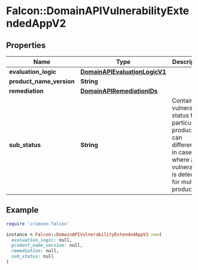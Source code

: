 # Falcon::DomainAPIVulnerabilityExtendedAppV2

## Properties

| Name | Type | Description | Notes |
| ---- | ---- | ----------- | ----- |
| **evaluation_logic** | [**DomainAPIEvaluationLogicV1**](DomainAPIEvaluationLogicV1.md) |  | [optional] |
| **product_name_version** | **String** |  |  |
| **remediation** | [**DomainAPIRemediationIDs**](DomainAPIRemediationIDs.md) |  | [optional] |
| **sub_status** | **String** | Contains vulnerability status for a particular product - can differentiate in cases where a vulnerability is detected for multiple products | [optional] |

## Example

```ruby
require 'crimson-falcon'

instance = Falcon::DomainAPIVulnerabilityExtendedAppV2.new(
  evaluation_logic: null,
  product_name_version: null,
  remediation: null,
  sub_status: null
)
```


